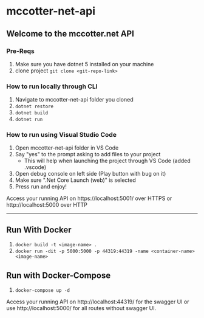 # mccotter-net-api

## Welcome to the mccotter.net API

### Pre-Reqs
1. Make sure you have dotnet 5 installed on your machine
2. clone project ```git clone <git-repo-link>```

### How to run locally through CLI

1. Navigate to mccotter-net-api folder you cloned
2. ```dotnet restore```
3. ```dotnet build```
4. ```dotnet run```

### How to run using Visual Studio Code
1. Open mccotter-net-api folder in VS Code
2. Say "yes" to the prompt asking to add files to your project
    - This will help when launching the project through VS Code (added .vscode)
3. Open debug console on left side (Play button with bug on it)
4. Make sure ".Net Core Launch (web)" is selected
5. Press run and enjoy!

Access your running API on https://localhost:5001/ over HTTPS or http://localhost:5000 over HTTP

<hr>

## Run With Docker
1. ```docker build -t <image-name> .```
2. ```docker run -dit -p 5000:5000 -p 44319:44319 -name <container-name> <image-name>```

## Run with Docker-Compose
1. ```docker-compose up -d```

Access your running API on http://localhost:44319/ for the swagger UI or use http://localhost:5000/ for all routes without swagger UI.